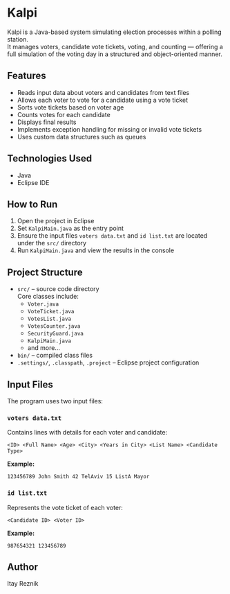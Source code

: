 # Kalpi

Kalpi is a Java-based system simulating election processes within a polling station.  
It manages voters, candidate vote tickets, voting, and counting — offering a full simulation of the voting day in a structured and object-oriented manner.

## Features

- Reads input data about voters and candidates from text files
- Allows each voter to vote for a candidate using a vote ticket
- Sorts vote tickets based on voter age
- Counts votes for each candidate
- Displays final results
- Implements exception handling for missing or invalid vote tickets
- Uses custom data structures such as queues

## Technologies Used

- Java
- Eclipse IDE

## How to Run

1. Open the project in Eclipse  
2. Set `KalpiMain.java` as the entry point  
3. Ensure the input files `voters data.txt` and `id list.txt` are located under the `src/` directory  
4. Run `KalpiMain.java` and view the results in the console  

## Project Structure

- `src/` – source code directory  
  Core classes include:
  - `Voter.java`
  - `VoteTicket.java`
  - `VotesList.java`
  - `VotesCounter.java`
  - `SecurityGuard.java`
  - `KalpiMain.java`
  - and more...
- `bin/` – compiled class files
- `.settings/`, `.classpath`, `.project` – Eclipse project configuration

## Input Files

The program uses two input files:

### `voters data.txt`

Contains lines with details for each voter and candidate:

```
<ID> <Full Name> <Age> <City> <Years in City> <List Name> <Candidate Type>
```

**Example:**

```
123456789 John Smith 42 TelAviv 15 ListA Mayor
```

### `id list.txt`

Represents the vote ticket of each voter:

```
<Candidate ID> <Voter ID>
```

**Example:**

```
987654321 123456789
```

## Author

Itay Reznik
